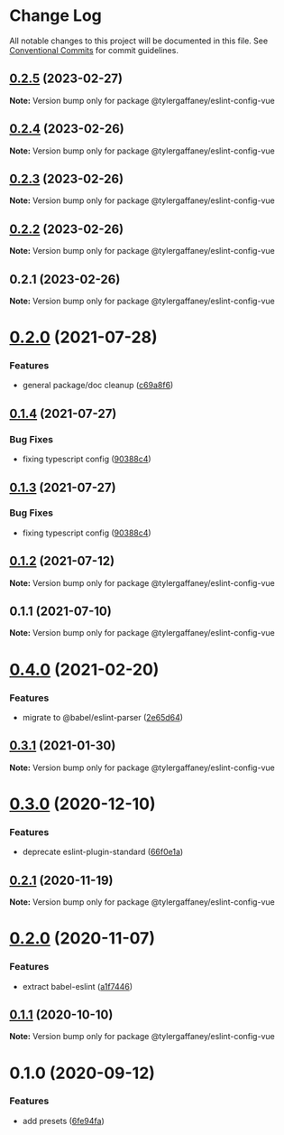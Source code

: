 # Change Log

All notable changes to this project will be documented in this file.
See [Conventional Commits](https://conventionalcommits.org) for commit guidelines.

## [0.2.5](https://github.com/tylergaffaney/configs/compare/@tylergaffaney/eslint-config-vue@0.2.4...@tylergaffaney/eslint-config-vue@0.2.5) (2023-02-27)

**Note:** Version bump only for package @tylergaffaney/eslint-config-vue





## [0.2.4](https://github.com/tylergaffaney/configs/compare/@tylergaffaney/eslint-config-vue@0.2.3...@tylergaffaney/eslint-config-vue@0.2.4) (2023-02-26)

**Note:** Version bump only for package @tylergaffaney/eslint-config-vue





## [0.2.3](https://github.com/tylergaffaney/configs/compare/@tylergaffaney/eslint-config-vue@0.2.2...@tylergaffaney/eslint-config-vue@0.2.3) (2023-02-26)

**Note:** Version bump only for package @tylergaffaney/eslint-config-vue





## [0.2.2](https://github.com/tylergaffaney/configs/compare/@tylergaffaney/eslint-config-vue@0.2.1...@tylergaffaney/eslint-config-vue@0.2.2) (2023-02-26)

**Note:** Version bump only for package @tylergaffaney/eslint-config-vue





## 0.2.1 (2023-02-26)

**Note:** Version bump only for package @tylergaffaney/eslint-config-vue





# [0.2.0](https://github.com/tylergaffaney/configs/compare/@tylergaffaney/eslint-config-vue@0.1.4...@tylergaffaney/eslint-config-vue@0.2.0) (2021-07-28)


### Features

* general package/doc cleanup ([c69a8f6](https://github.com/tylergaffaney/configs/commit/c69a8f60a03531f44d7996955d48d522d9637427))





## [0.1.4](https://github.com/tylergaffaney/configs/compare/@tylergaffaney/eslint-config-vue@0.1.2...@tylergaffaney/eslint-config-vue@0.1.4) (2021-07-27)

### Bug Fixes

- fixing typescript config ([90388c4](https://github.com/tylergaffaney/configs/commit/90388c4a744ba11070f668e752123d549994c4fb))

## [0.1.3](https://github.com/tylergaffaney/configs/compare/@tylergaffaney/eslint-config-vue@0.1.2...@tylergaffaney/eslint-config-vue@0.1.3) (2021-07-27)

### Bug Fixes

- fixing typescript config ([90388c4](https://github.com/tylergaffaney/configs/commit/90388c4a744ba11070f668e752123d549994c4fb))

## [0.1.2](https://github.com/tylergaffaney/configs/compare/@tylergaffaney/eslint-config-vue@0.1.1...@tylergaffaney/eslint-config-vue@0.1.2) (2021-07-12)

**Note:** Version bump only for package @tylergaffaney/eslint-config-vue

## 0.1.1 (2021-07-10)

**Note:** Version bump only for package @tylergaffaney/eslint-config-vue

# [0.4.0](https://github.com/tylergaffaney/configs/compare/@tylergaffaney/eslint-config-vue@0.3.1...@tylergaffaney/eslint-config-vue@0.4.0) (2021-02-20)

### Features

- migrate to @babel/eslint-parser ([2e65d64](https://github.com/tylergaffaney/configs/commit/2e65d647cfa2f762c3bebd8dedb8ff68134c1235))

## [0.3.1](https://github.com/tylergaffaney/configs/compare/@tylergaffaney/eslint-config-vue@0.3.0...@tylergaffaney/eslint-config-vue@0.3.1) (2021-01-30)

**Note:** Version bump only for package @tylergaffaney/eslint-config-vue

# [0.3.0](https://github.com/tylergaffaney/configs/compare/@tylergaffaney/eslint-config-vue@0.2.1...@tylergaffaney/eslint-config-vue@0.3.0) (2020-12-10)

### Features

- deprecate eslint-plugin-standard ([66f0e1a](https://github.com/tylergaffaney/configs/commit/66f0e1a2ca5060a631477a69d6706a6a8fda2708))

## [0.2.1](https://github.com/tylergaffaney/configs/compare/@tylergaffaney/eslint-config-vue@0.2.0...@tylergaffaney/eslint-config-vue@0.2.1) (2020-11-19)

**Note:** Version bump only for package @tylergaffaney/eslint-config-vue

# [0.2.0](https://github.com/tylergaffaney/configs/compare/@tylergaffaney/eslint-config-vue@0.1.1...@tylergaffaney/eslint-config-vue@0.2.0) (2020-11-07)

### Features

- extract babel-eslint ([a1f7446](https://github.com/tylergaffaney/configs/commit/a1f744685ff7038a72a94a0efe69b28eb27d0a7e))

## [0.1.1](https://github.com/tylergaffaney/configs/compare/@tylergaffaney/eslint-config-vue@0.1.0...@tylergaffaney/eslint-config-vue@0.1.1) (2020-10-10)

**Note:** Version bump only for package @tylergaffaney/eslint-config-vue

# 0.1.0 (2020-09-12)

### Features

- add presets ([6fe94fa](https://github.com/tylergaffaney/configs/commit/6fe94fae4ed9d80b18833c9e5a3f51f710ebda43))
